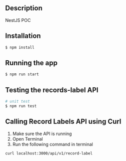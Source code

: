 ## Description
NestJS POC

## Installation

```bash
$ npm install
```

## Running the app

```bash
$ npm run start
```

## Testing the records-label API

```bash
# unit test
$ npm run test
```

## Calling Record Labels API using Curl
<ol>
    <li>Make sure the API is running</li>
    <li>Open Terminal</li>
    <li>Run the following command in terminal</li>
</ol>

```curl localhost:3000/api/v1/record-label```
